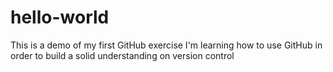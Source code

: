 # hello-world
This is a demo of my first GitHub exercise
I'm learning how to use GitHub in order to build a solid understanding on version control
